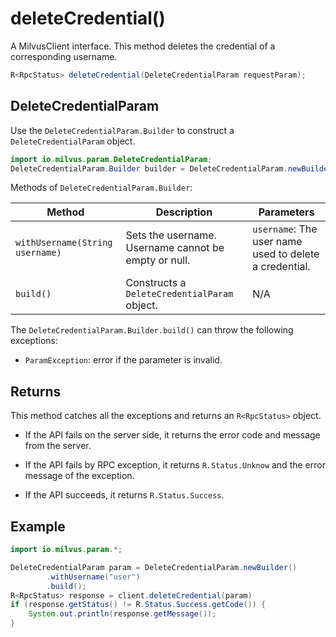 # deleteCredential()

A MilvusClient interface. This method deletes the credential of a corresponding username.

```Java
R<RpcStatus> deleteCredential(DeleteCredentialParam requestParam);
```

## DeleteCredentialParam

Use the `DeleteCredentialParam.Builder` to construct a `DeleteCredentialParam` object.

```Java
import io.milvus.param.DeleteCredentialParam;
DeleteCredentialParam.Builder builder = DeleteCredentialParam.newBuilder();
```

Methods of `DeleteCredentialParam.Builder`:

| Method                          | Description                                          | Parameters                                             |
| ------------------------------- | ---------------------------------------------------- | ------------------------------------------------------ |
| `withUsername(String username)` | Sets the username. Username cannot be empty or null. | `username`: The user name used to delete a credential. |
| `build()`                       | Constructs a `DeleteCredentialParam` object.         | N/A                                                    |

The `DeleteCredentialParam.Builder.build()` can throw the following exceptions:

- `ParamException`: error if the parameter is invalid.

## Returns

This method catches all the exceptions and returns an `R<RpcStatus>` object.

- If the API fails on the server side, it returns the error code and message from the server.

- If the API fails by RPC exception, it returns `R.Status.Unknow` and the error message of the exception.

- If the API succeeds, it returns `R.Status.Success`.

## Example

```Java
import io.milvus.param.*;

DeleteCredentialParam param = DeleteCredentialParam.newBuilder()
        .withUsername("user")
        .build();
R<RpcStatus> response = client.deleteCredential(param)
if (response.getStatus() != R.Status.Success.getCode()) {
    System.out.println(response.getMessage());
}
```